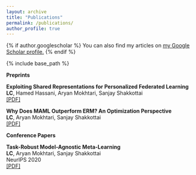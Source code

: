```yaml
---
layout: archive
title: "Publications"
permalink: /publications/
author_profile: true
---
```


{% if author.googlescholar %}
  You can also find my articles on <u><a href="{{author.googlescholar}}">my Google Scholar profile</a>.</u>
{% endif %}

{% include base_path %}

<!---{% for post in site.publications reversed %}
          {% include archive-single.html %}
     {% endfor %}--->
     
**Preprints**

**Exploiting Shared Representations for Personalized Federated
Learning**  
**LC**, Hamed Hassani, Aryan Mokhtari, Sanjay Shakkottai    
[\[PDF\]](https://arxiv.org/pdf/2102.07078.pdf)

**Why Does MAML Outperform ERM? An Optimization
Perspective**  
**LC**, Aryan Mokhtari, Sanjay Shakkottai   
[\[PDF\]](https://arxiv.org/pdf/2010.14672.pdf)
     
**Conference Papers**

**Task-Robust Model-Agnostic Meta-Learning**  
**LC**, Aryan Mokhtari, Sanjay Shakkottai   
NeurIPS 2020  
[\[PDF\]](https://arxiv.org/abs/2002.04766.pdf)
